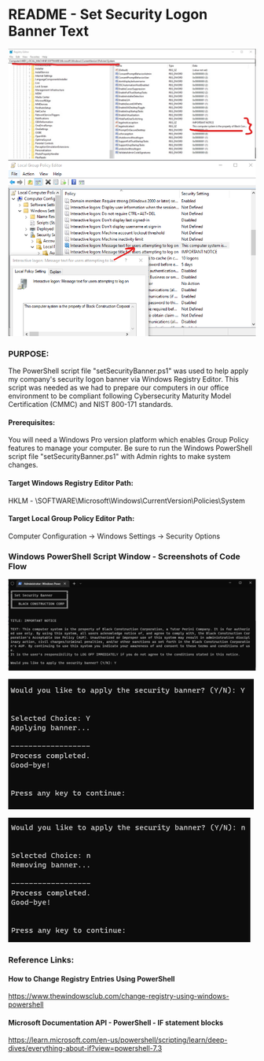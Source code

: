 # README - Set Security Logon Banner Text

![Title Banner #1](/Windows/GroupPolicyObject/setSecurityBanner/media/regedit_entry.jpg)
![Title Banner #2](/Windows/GroupPolicyObject/setSecurityBanner/media/group_policy_entry2.png)

### PURPOSE:
The PowerShell script file "setSecurityBanner.ps1" was used to help apply my company's security logon banner via Windows Registry Editor. This script was needed as we had to prepare our computers in our office environment to be compliant following Cybersecurity Maturity Model Certification (CMMC) and NIST 800-171 standards.

#### Prerequisites:
You will need a Windows Pro version platform which enables Group Policy features to manage your computer.
Be sure to run the Windows PowerShell script file "setSecurityBanner.ps1" with Admin rights to make system changes.

#### Target Windows Registry Editor Path:
HKLM - \SOFTWARE\Microsoft\Windows\CurrentVersion\Policies\System

#### Target Local Group Policy Editor Path:
Computer Configuration -> Windows Settings -> Security Options

### Windows PowerShell Script Window - Screenshots of Code Flow
![Program Window #1](/Windows/GroupPolicyObject/setSecurityBanner/media/screen_1.png)

![Program Window #2](/Windows/GroupPolicyObject/setSecurityBanner/media/screen_2_yes.png)

![Program Window #3](/Windows/GroupPolicyObject/setSecurityBanner/media/screen_2_no.png)


### Reference Links:

#### How to Change Registry Entries Using PowerShell
https://www.thewindowsclub.com/change-registry-using-windows-powershell

#### Microsoft Documentation API - PowerShell - IF statement blocks
https://learn.microsoft.com/en-us/powershell/scripting/learn/deep-dives/everything-about-if?view=powershell-7.3
